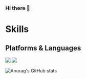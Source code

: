 ### Hi there 👋
# Skills

## Platforms & Languages

![](https://img.shields.io/badge/Spring-6DB33F?style=flat-square&logo=Spring&logoColor=black)
![](https://img.shields.io/badge/Spring-6DB33F?style=flat-square&logo=SpringBoot&logoColor=white)


![Anurag's GitHub stats](https://github-readme-stats.vercel.app/api?username=jang-199&show_icons=true&theme=prussian)

<!--
**jang-199/jang-199** is a ✨ _special_ ✨ repository because its `README.md` (this file) appears on your GitHub profile.

Here are some ideas to get you started:

- 🔭 I’m currently working on ...
- 🌱 I’m currently learning ...
- 👯 I’m looking to collaborate on ...
- 🤔 I’m looking for help with ...
- 💬 Ask me about ...
- 📫 How to reach me: ...
- 😄 Pronouns: ...
- ⚡ Fun fact: ...
-->
